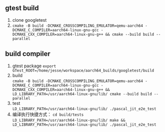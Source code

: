 ## gtest build
1. clone googletest
2. `cmake -B build -DCMAKE_CROSSCOMPILING_EMULATOR=qemu-aarch64 -DCMAKE_C_COMPILER=aarch64-linux-gnu-gcc -DCMAKE_CXX_COMPILER=aarch64-linux-gnu-g++ && cmake --build build --parallel`

## build compiler
1. gtest package
  `export GTest_ROOT=/home/jesse/workspace/aarch64_builds/googletest/build` 
2. build  
`cmake -B build -DCMAKE_CROSSCOMPILING_EMULATOR=qemu-aarch64 -DCMAKE_C_COMPILER=aarch64-linux-gnu-gcc -DCMAKE_CXX_COMPILER=aarch64-linux-gnu-g++ && LD_LIBRARY_PATH=/usr/aarch64-linux-gnu/lib/ cmake --build build --parallel`
3. test  
`LD_LIBRARY_PATH=/usr/aarch64-linux-gnu/lib/ ./pascal_jit_e2e_test`
4. 编译执行快捷方式：
`cd build/tests`  
`LD_LIBRARY_PATH=/usr/aarch64-linux-gnu/lib/ make && LD_LIBRARY_PATH=/usr/aarch64-linux-gnu/lib/ ./pascal_jit_e2e_test`
